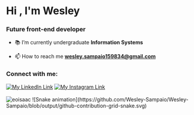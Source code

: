 <h1 align="left">Hi , I'm Wesley</h1>
<h3 align="left">Future front-end developer</h3>

- 📚 I’m currently undergraduate **Information Systems**

- 📫 How to reach me **wesley.sampaio159834@gmail.com**

<h3 align="left">Connect with me:</h3>

<div align="left" style="display: inline_block">
	<a href="https://linkedin.com/in/wesleydasilvasampaio" target="_blank"><img src="https://img.shields.io/badge/LinkedIn-0077B5?style=for-the-badge&logo=linkedin&logoColor=white" alt="My LinkedIn Link"/></a>
	<a href="https://instagram.com/_sampaiowesley" target="_blank"><img src="https://img.shields.io/badge/Instagram-E4405F?style=for-the-badge&logo=instagram&logoColor=white" alt="My Instagram Link"/></a>
</div>

<br>

<div>
<img src="https://github-readme-stats.vercel.app/api/top-langs?username=eoisaac&show_icons=true&theme=dark&locale=en&layout=compact" alt="eoisaac" />
![Snake animation](https://github.com/Wesley-Sampaio/Wesley-Sampaio/blob/output/github-contribution-grid-snake.svg)
</div>
